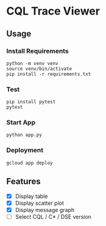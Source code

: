 # CQL Trace Viewer

## Usage

### Install Requirements

```
python -m venv venv
source venv/bin/activate
pip install -r requirements.txt 
```

### Test

```
pip install pytest
pytest
```

### Start App

```
python app.py
```

### Deployment

```
gcloud app deploy
```

## Features

- [x] Display table
- [x] Display scatter plot
- [x] Display message graph
- [ ] Select CQL / C* / DSE version
